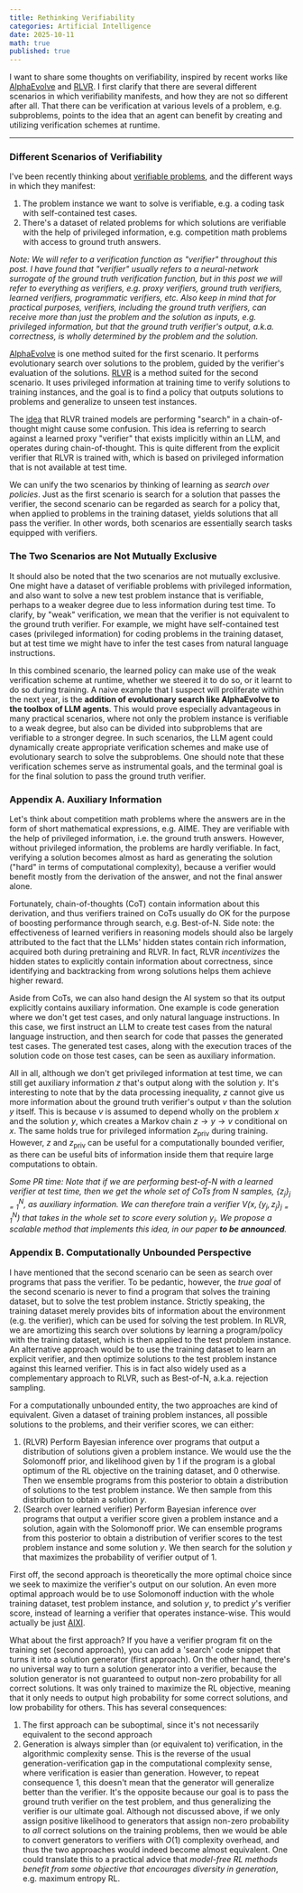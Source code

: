 ```yaml
---
title: Rethinking Verifiability
categories: Artificial Intelligence
date: 2025-10-11
math: true
published: true
---
```


I want to share some thoughts on verifiability, inspired by recent works like [AlphaEvolve](https://arxiv.org/abs/2506.13131) and [RLVR](https://arxiv.org/abs/2501.12948). I first clarify that there are several different scenarios in which verifiability manifests, and how they are not so different after all. That there can be verification at various levels of a problem, e.g. subproblems, points to the idea that an agent can benefit by creating and utilizing verification schemes at runtime. 

***

### Different Scenarios of Verifiability

I've been recently thinking about [verifiable problems](https://www.jasonwei.net/blog/asymmetry-of-verification-and-verifiers-law), and the different ways in which they manifest:
1. The problem instance we want to solve is verifiable, e.g. a coding task with self-contained test cases.
2. There's a dataset of related problems for which solutions are verifiable with the help of privileged information, e.g. competition math problems with access to ground truth answers.

*Note: We will refer to a verification function as "verifier" throughout this post. I have found that "verifier" usually refers to a neural-network surrogate of the ground truth verification function, but in this post we will refer to everything as verifiers, e.g. proxy verifiers, ground truth verifiers, learned verifiers, programmatic verifiers, etc. Also keep in mind that for practical purposes, verifiers, including the ground truth verifiers, can receive more than just the problem and the solution as inputs, e.g. privileged information, but that the ground truth verifier's output, a.k.a. correctness, is wholly determined by the problem and the solution.*

[AlphaEvolve](https://arxiv.org/abs/2506.13131) is one method suited for the first scenario. It performs evolutionary search over solutions to the problem, guided by the verifier's evaluation of the solutions. [RLVR](https://arxiv.org/abs/2501.12948) is a method suited for the second scenario. It uses privileged information at training time to verify solutions to training instances, and the goal is to find a policy that outputs solutions to problems and generalize to unseen test instances.

The [idea](https://x.com/SimonsInstitute/status/1839354223521374581?lang=en) that RLVR trained models are performing "search" in a chain-of-thought might cause some confusion. This idea is referring to search against a learned proxy "verifier" that exists implicitly within an LLM, and operates during chain-of-thought. This is quite different from the explicit verifier that RLVR is trained with, which is based on privileged information that is not available at test time.

We can unify the two scenarios by thinking of learning as *search over policies*. Just as the first scenario is search for a solution that passes the verifier, the second scenario can be regarded as search for a policy that, when applied to problems in the training dataset, yields solutions that all pass the verifier. In other words, both scenarios are essentially search tasks equipped with verifiers.

### The Two Scenarios are Not Mutually Exclusive

It should also be noted that the two scenarios are not mutually exclusive. One might have a dataset of verifiable problems with privileged information, and also want to solve a new test problem instance that is verifiable, perhaps to a weaker degree due to less information during test time. To clarify, by "weak" verification, we mean that the verifier is not equivalent to the ground truth verifier.
For example, we might have self-contained test cases (privileged information) for coding problems in the training dataset, but at test time we might have to infer the test cases from natural language instructions.

In this combined scenario, the learned policy can make use of the weak verification scheme at runtime, whether we steered it to do so, or it learnt to do so during training. A naive example that I suspect will proliferate within the next year, is the **addition of evolutionary search like AlphaEvolve to the toolbox of LLM agents**. This would prove especially advantageous in many practical scenarios, where not only the problem instance is verifiable to a weak degree, but also can be divided into subproblems that are verifiable to a stronger degree. In such scenarios, the LLM agent could dynamically create appropriate verification schemes and make use of evolutionary search to solve the subproblems. One should note that these verification schemes serve as instrumental goals, and the terminal goal is for the final solution to pass the ground truth verifier.

### Appendix A. Auxiliary Information

Let's think about competition math problems where the answers are in the form of short mathematical expressions, e.g. AIME. They are verifiable with the help of privileged information, i.e. the ground truth answers. However, without privileged information, the problems are hardly verifiable. In fact, verifying a solution becomes almost as hard as generating the solution ("hard" in terms of computational complexity), because a verifier would benefit mostly from the derivation of the answer, and not the final answer alone.

Fortunately, chain-of-thoughts (CoT) contain information about this derivation, and thus verifiers trained on CoTs usually do OK for the purpose of boosting performance through search, e.g. Best-of-N.
Side note: the effectiveness of learned verifiers in reasoning models should also be largely attributed to the fact that the LLMs' hidden states contain rich information, acquired both during pretraining and RLVR. In fact, RLVR *incentivizes* the hidden states to explicitly contain information about correctness, since identifying and backtracking from wrong solutions helps them achieve higher reward.

Aside from CoTs, we can also hand design the AI system so that its output explicitly contains auxiliary information. One example is code generation where we don't get test cases, and only natural language instructions. In this case, we first instruct an LLM to create test cases from the natural language instruction, and then search for code that passes the generated test cases. The generated test cases, along with the execution traces of the solution code on those test cases, can be seen as auxiliary information.

All in all, although we don't get privileged information at test time, we can still get auxiliary information $z$ that's output along with the solution $y$. It's interesting to note that by the data processing inequality, $z$ cannot give us more information about the ground truth verifier's output $v$ than the solution $y$ itself. This is because $v$ is assumed to depend wholly on the problem $x$ and the solution $y$, which creates a Markov chain $z \to y \to v$ conditional on $x$. The same holds true for privileged information $z_{\text{priv}}$ during training. However, $z$ and $z_\text{priv}$ can be useful for a computationally bounded verifier, as there can be useful bits of information inside them that require large computations to obtain.

*Some PR time: Note that if we are performing best-of-N with a learned verifier at test time, then we get the whole set of CoTs from $N$ samples, $\{z_j\}_{j=1}^N$, as auxiliary information. We can therefore train a verifier $V(x, \{y_j, z_j\}_{j=1}^N)$ that takes in the whole set to score every solution $y_i$. We propose a scalable method that implements this idea, in our paper __to be announced__.*

### Appendix B. Computationally Unbounded Perspective

I have mentioned that the second scenario can be seen as search over programs that pass the verifier. To be pedantic, however, the *true goal* of the second scenario is never to find a program that solves the training dataset, but to solve the test problem instance. Strictly speaking, the training dataset merely provides bits of information about the environment (e.g. the verifier), which can be used for solving the test problem. In RLVR, we are amortizing this search over solutions by learning a program/policy with the training dataset, which is then applied to the test problem instance. An alternative approach would be to use the training dataset to learn an explicit verifier, and then optimize solutions to the test problem instance against this learned verifier. This is in fact also widely used as a complementary approach to RLVR, such as Best-of-N, a.k.a. rejection sampling.

For a computationally unbounded entity, the two approaches are kind of equivalent. Given a dataset of training problem instances, all possible solutions to the problems, and their verifier scores, we can either:
1. (RLVR) Perform Bayesian inference over programs that output a distribution of solutions given a problem instance. We would use the the Solomonoff prior, and likelihood given by 1 if the program is a global optimum of the RL objective on the training dataset, and 0 otherwise. Then we ensemble programs from this posterior to obtain a distribution of solutions to the test problem instance. We then sample from this distribution to obtain a solution $y$.
2. (Search over learned verifier) Perform Bayesian inference over programs that output a verifier score given a problem instance and a solution, again with the Solomonoff prior. We can ensemble programs from this posterior to obtain a distribution of verifier scores to the test problem instance and some solution $y$. We then search for the solution $y$ that maximizes the probability of verifier output of 1.

First off, the second approach is theoretically the more optimal choice since we seek to maximize the verifier's output on our solution. An even more optimal approach would be to use Solomonoff induction with the whole training dataset, test problem instance, and solution $y$, to predict $y$'s verifier score, instead of learning a verifier that operates instance-wise. This would actually be just [AIXI](https://www.hutter1.net/ai/uaibook.htm).

What about the first approach? If you have a verifier program fit on the training set (second approach), you can add a 'search' code snippet that turns it into a solution generator (first approach). On the other hand, there's no universal way to turn a solution generator into a verifier, because the solution generator is not guaranteed to output non-zero probability for all correct solutions. It was only trained to maximize the RL objective, meaning that it only needs to output high probability for some correct solutions, and low probability for others. This has several consequences:
1. The first approach can be suboptimal, since it's not necessarily equivalent to the second approach
2. Generation is always simpler than (or equivalent to) verification, in the algorithmic complexity sense. This is the reverse of the usual generation-verification gap in the computational complexity sense, where verification is easier than generation. However, to repeat consequence 1, this doesn't mean that the generator will generalize better than the verifier. It's the opposite because our goal is to pass the ground truth verifier on the test problem, and thus generalizing the verifier is our ultimate goal. Although not discussed above, if we only assign positive likelihood to generators that assign non-zero probability to *all* correct solutions on the training problems, then we would be able to convert generators to verifiers with $O(1)$ complexity overhead, and thus the two approaches would indeed become almost equivalent. One could translate this to a practical advice that *model-free RL methods benefit from some objective that encourages diversity in generation*, e.g. maximum entropy RL.